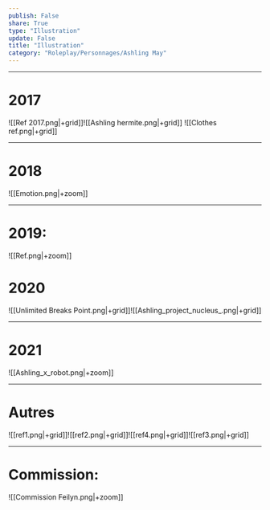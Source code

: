 ```yaml
---
publish: False
share: True
type: "Illustration"
update: False
title: "Illustration"
category: "Roleplay/Personnages/Ashling May"
---
```

---

# 2017
![[Ref 2017.png|+grid]]![[Ashling hermite.png|+grid]]
![[Clothes ref.png|+grid]]

---
# 2018
![[Emotion.png|+zoom]]

---
# 2019:
![[Ref.png|+zoom]]

# 2020
![[Unlimited Breaks Point.png|+grid]]![[Ashling_project_nucleus_.png|+grid]]

---
# 2021
![[Ashling_x_robot.png|+zoom]]

---
# Autres
![[ref1.png|+grid]]![[ref2.png|+grid]]![[ref4.png|+grid]]![[ref3.png|+grid]]


---

# Commission:
![[Commission Feilyn.png|+zoom]]